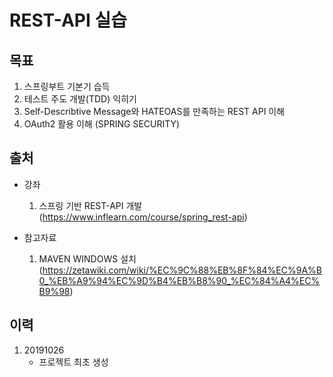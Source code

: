 # REST-API 실습

## 목표
1. 스프링부트 기본기 습득
2. 테스트 주도 개발(TDD) 익히기
3. Self-Describtive Message와 HATEOAS를 만족하는 REST API 이해
4. OAuth2 활용 이해 (SPRING SECURITY) 

## 출처 
* 강좌
    1. 스프링 기반 REST-API 개발 (https://www.inflearn.com/course/spring_rest-api)

* 참고자료
    1. MAVEN WINDOWS 설치 (https://zetawiki.com/wiki/%EC%9C%88%EB%8F%84%EC%9A%B0_%EB%A9%94%EC%9D%B4%EB%B8%90_%EC%84%A4%EC%B9%98)

## 이력
1. 20191026
    - 프로젝트 최초 생성

  